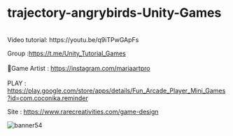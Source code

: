 # trajectory-angrybirds-Unity-Games
<br />
Video tutorial: https://youtu.be/q9iTPwGApFs <br />

Group :https://t.me/Unity_Tutorial_Games<br /><br />
🎨Game Artist : https://instagram.com/mariaartpro  <br /><br />
PLAY : https://play.google.com/store/apps/details/Fun_Arcade_Player_Mini_Games?id=com.coconika.reminder<br />

Site : https://www.rarecreativities.com/game-design <br />



![banner54](https://user-images.githubusercontent.com/83016119/220885480-d99af4fd-0587-45eb-8708-3b7314c49d59.png)
